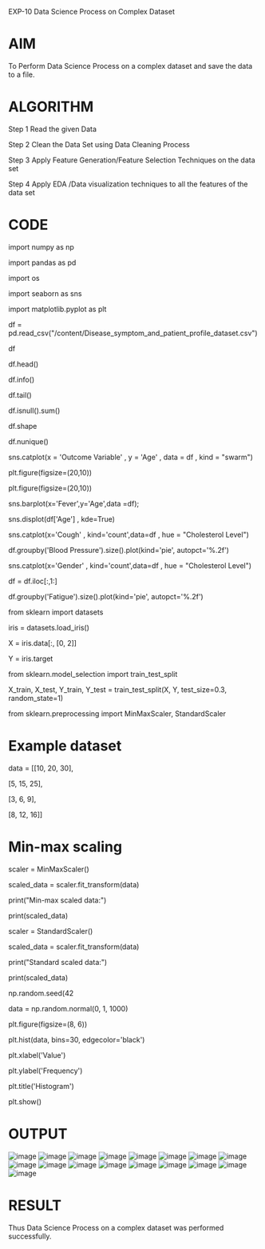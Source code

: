 EXP-10 Data Science Process on Complex Dataset
# AIM

To Perform Data Science Process on a complex dataset and save the data to a file.

# ALGORITHM
Step 1 Read the given Data

Step 2 Clean the Data Set using Data Cleaning Process

Step 3 Apply Feature Generation/Feature Selection Techniques on the data set

Step 4 Apply EDA /Data visualization techniques to all the features of the data set

# CODE
import numpy as np

import pandas as pd

import os

import seaborn as sns

import matplotlib.pyplot as plt

df = pd.read_csv("/content/Disease_symptom_and_patient_profile_dataset.csv")

df

df.head()

df.info()

df.tail()

df.isnull().sum()

df.shape

df.nunique()

sns.catplot(x = 'Outcome Variable' , y = 'Age' , data = df , kind = "swarm")

plt.figure(figsize=(20,10))

plt.figure(figsize=(20,10))

sns.barplot(x='Fever',y='Age',data =df);

sns.displot(df['Age'] , kde=True)

sns.catplot(x='Cough' , kind='count',data=df , hue = "Cholesterol Level")

df.groupby('Blood Pressure').size().plot(kind='pie', autopct='%.2f')

sns.catplot(x='Gender' , kind='count',data=df , hue = "Cholesterol Level")

df = df.iloc[:,1:]

df.groupby('Fatigue').size().plot(kind='pie', autopct='%.2f')

from sklearn import datasets

iris = datasets.load_iris()

X = iris.data[:, [0, 2]]

Y = iris.target

from sklearn.model_selection import train_test_split

X_train, X_test, Y_train, Y_test = train_test_split(X, Y, test_size=0.3, random_state=1)

from sklearn.preprocessing import MinMaxScaler, StandardScaler

# Example dataset
data = [[10, 20, 30],

[5, 15, 25],

[3, 6, 9],


[8, 12, 16]]
# Min-max scaling
scaler = MinMaxScaler()

scaled_data = scaler.fit_transform(data)

print("Min-max scaled data:")

print(scaled_data)

scaler = StandardScaler()

scaled_data = scaler.fit_transform(data)

print("Standard scaled data:")

print(scaled_data)

np.random.seed(42

data = np.random.normal(0, 1, 1000)

plt.figure(figsize=(8, 6))

plt.hist(data, bins=30, edgecolor='black')

plt.xlabel('Value')

plt.ylabel('Frequency')

plt.title('Histogram')

plt.show()
# OUTPUT

![image](https://github.com/vidhyasrikachapalayam/ex-10/assets/119477817/ff45c6ff-6360-4f72-ac42-db3c281b36a6)
![image](https://github.com/vidhyasrikachapalayam/ex-10/assets/119477817/7b6fe9b0-c591-432d-be8b-258e367c67fd)
![image](https://github.com/vidhyasrikachapalayam/ex-10/assets/119477817/72c02d56-48b2-4cf4-8f93-fd0527d8f485)
![image](https://github.com/vidhyasrikachapalayam/ex-10/assets/119477817/1db34ad2-1a29-411e-ae42-791bf3bb0fb5)
![image](https://github.com/vidhyasrikachapalayam/ex-10/assets/119477817/53533d5d-aedc-4b05-a802-c62cc55bf3d4)
![image](https://github.com/vidhyasrikachapalayam/ex-10/assets/119477817/841666b8-5498-4e36-a859-fad58c218267)
![image](https://github.com/vidhyasrikachapalayam/ex-10/assets/119477817/1e8aedcb-f9d9-4a94-88d9-5547e9199454)
![image](https://github.com/vidhyasrikachapalayam/ex-10/assets/119477817/547472c3-2197-4663-a4dd-2bf4a39f1085)
![image](https://github.com/vidhyasrikachapalayam/ex-10/assets/119477817/98455ac7-c067-44b9-96fe-4b64eba663a6)
![image](https://github.com/vidhyasrikachapalayam/ex-10/assets/119477817/896ee2f6-32cd-45ce-8f9f-1ef88c52ce09)
![image](https://github.com/vidhyasrikachapalayam/ex-10/assets/119477817/9c2114cf-43dc-4b50-aaf0-74801f2ae7d1)
![image](https://github.com/vidhyasrikachapalayam/ex-10/assets/119477817/403cbe32-d76a-4fcd-bbb2-3b805893272a)
![image](https://github.com/vidhyasrikachapalayam/ex-10/assets/119477817/4166cf45-a35c-4237-9e1c-297f23ca22bd)
![image](https://github.com/vidhyasrikachapalayam/ex-10/assets/119477817/da35586e-d088-40ac-9533-cf5a1d836a77)
![image](https://github.com/vidhyasrikachapalayam/ex-10/assets/119477817/6432f443-67fe-4064-9e7f-bb505b09a407)
![image](https://github.com/vidhyasrikachapalayam/ex-10/assets/119477817/81e8ed28-a7b9-453e-97ca-0b47c5d00356)
![image](https://github.com/vidhyasrikachapalayam/ex-10/assets/119477817/8f50af46-25ce-4a53-bb41-0749484267a8)

# RESULT
Thus Data Science Process on a complex dataset was performed successfully.

